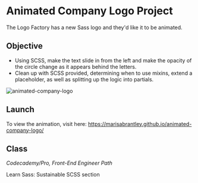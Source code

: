 # Animated Company Logo Project

The Logo Factory has a new Sass logo and they'd like it to be animated.

## Objective
* Using SCSS, make the text slide in from the left and make the opacity of the circle change as it appears behind the letters.
* Clean up with SCSS provided, determining when to use mixins, extend a placeholder, as well as splitting up the logic into partials.

![animated-company-logo](https://user-images.githubusercontent.com/60168324/139611664-a80aba68-1273-4495-b037-4ba087dd9a72.png)

## Launch

To view the animation, visit here: https://marisabrantley.github.io/animated-company-logo/

## Class
*Codecademy/Pro, Front-End Engineer Path*

Learn Sass: Sustainable SCSS section
